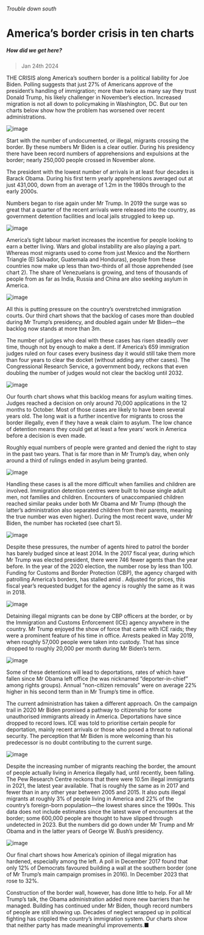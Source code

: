 ###### Trouble down south
# America’s border crisis in ten charts 
##### How did we get here? 
> Jan 24th 2024 

THE CRISIS along America’s southern border is a political liability for Joe Biden. Polling suggests that just 27% of Americans approve of the president’s handling of immigration; more than twice as many say they trust Donald Trump, his likely challenger in November’s election. Increased migration is not all down to policymaking in Washington, DC. But our ten charts below show how the problem has worsened over recent administrations. 

![image](images/20240127_EPC149.png) 

Start with the number of undocumented, or illegal, migrants crossing the border. By these numbers Mr Biden is a clear outlier. During his presidency there have been record numbers of apprehensions and expulsions at the border; nearly 250,000 people crossed in November alone. 
The president with the lowest number of arrivals in at least four decades is Barack Obama. During his first term yearly apprehensions averaged out at just 431,000, down from an average of 1.2m in the 1980s through to the early 2000s. 
Numbers began to rise again under Mr Trump. In 2019 the surge was so great that a quarter of the recent arrivals were released into the country, as government detention facilities and local jails struggled to keep up. 

![image](images/20240127_EPC754.png) 

America’s tight labour market increases the incentive for people looking to earn a better living. Wars and global instability are also playing a part. Whereas most migrants used to come from just Mexico and the Northern Triangle (El Salvador, Guatemala and Honduras), people from these countries now make up less than two-thirds of all those apprehended (see chart 2). The share of Venezuelans is growing, and tens of thousands of people from as far as India, Russia and China are also seeking asylum in America. 

![image](images/20240127_EPC154.png) 

All this is putting pressure on the country’s overstretched immigration courts. Our third chart shows that the backlog of cases more than doubled during Mr Trump’s presidency, and doubled again under Mr Biden—the backlog now stands at more than 3m. 
The number of judges who deal with these cases has risen steadily over time, though not by enough to make a dent. If America’s 659 immigration judges ruled on four cases every business day it would still take them more than four years to clear the docket (without adding any other cases). The Congressional Research Service, a government body, reckons that even doubling the number of judges would not clear the backlog until 2032. 

![image](images/20240127_EPC189.png) 

Our fourth chart shows what this backlog means for asylum waiting times. Judges reached a decision on only around 70,000 applications in the 12 months to October. Most of those cases are likely to have been several years old. The long wait is a further incentive for migrants to cross the border illegally, even if they have a weak claim to asylum. The low chance of detention means they could get at least a few years’ work in America before a decision is even made. 
Roughly equal numbers of people were granted and denied the right to stay in the past two years. That is far more than in Mr Trump’s day, when only around a third of rulings ended in asylum being granted. 

![image](images/20240127_EPC159.png) 

Handling these cases is all the more difficult when families and children are involved. Immigration detention centres were built to house single adult men, not families and children. Encounters of unaccompanied children reached similar peaks under both Mr Obama and Mr Trump (though the latter’s administration also separated children from their parents, meaning the true number was even higher). During the most recent wave, under Mr Biden, the number has rocketed (see chart 5). 

![image](images/20240127_EPC180.png) 

Despite these pressures, the number of agents hired to patrol the border has barely budged since at least 2014. In the 2017 fiscal year, during which Mr Trump was elected president, there were 746 fewer agents than the year before. In the year of the 2020 election, the number rose by less than 100. Funding for Customs and Border Protection (CBP), the agency charged with patrolling America’s borders, has stalled amid . Adjusted for prices, this fiscal year’s requested budget for the agency is roughly the same as it was in 2018.

![image](images/20240127_EPC151.png) 

Detaining illegal migrants can be done by CBP officers at the border, or by the Immigration and Customs Enforcement (ICE) agency anywhere in the country. Mr Trump enjoyed the show of force that came with ICE raids; they were a prominent feature of his time in office. Arrests peaked in May 2019, when roughly 57,000 people were taken into custody. That has since dropped to roughly 20,000 per month during Mr Biden’s term. 

![image](images/20240127_EPC164.png) 

Some of these detentions will lead to deportations, rates of which have fallen since Mr Obama left office (he was nicknamed “deporter-in-chief” among rights groups). Annual “non-citizen removals” were on average 22% higher in his second term than in Mr Trump’s time in office. 
The current administration has taken a different approach. On the campaign trail in 2020 Mr Biden promised a pathway to citizenship for some unauthorised immigrants already in America. Deportations have since dropped to record lows. ICE was told to prioritise certain people for deportation, mainly recent arrivals or those who posed a threat to national security. The perception that Mr Biden is more welcoming than his predecessor is no doubt contributing to the current surge. 

![image](images/20240127_EPC163.png) 

Despite the increasing number of migrants reaching the border, the amount of people actually living in America illegally had, until recently, been falling. The Pew Research Centre reckons that there were 10.5m illegal immigrants in 2021, the latest year available. That is roughly the same as in 2017 and fewer than in any other year between 2005 and 2015. It also puts illegal migrants at roughly 3% of people living in America and 22% of the country’s foreign-born population—the lowest shares since the 1990s. This data does not include estimates since the latest wave of encounters at the border; some 600,000 people are thought to have slipped through undetected in 2023. But the numbers did go down under Mr Trump and Mr Obama and in the latter years of George W. Bush’s presidency. 

![image](images/20240127_EPC187.png) 

Our final chart shows how America’s opinion of illegal migration has hardened, especially among the left. A poll in December 2017 found that only 12% of Democrats favoured building a wall at the southern border (one of Mr Trump’s main campaign promises in 2016). In December 2023 that rose to 32%. 
Construction of the border wall, however, has done little to help. For all Mr Trump’s talk, the Obama administration added more new barriers than he managed. Building has continued under Mr Biden, though record numbers of people are still showing up. Decades of neglect wrapped up in political fighting has crippled the country’s immigration system. Our charts show that neither party has made meaningful improvements.■ 
